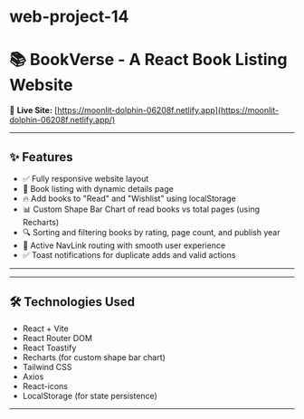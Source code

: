 # web-project-14

# 📚 BookVerse - A React Book Listing Website

🔗 **Live Site:** [https://moonlit-dolphin-06208f.netlify.app](https://moonlit-dolphin-06208f.netlify.app/)

---

## ✨ Features

- ✅ Fully responsive website layout
- 📖 Book listing with dynamic details page
- 🔥 Add books to "Read" and "Wishlist" using localStorage
- 📊 Custom Shape Bar Chart of read books vs total pages (using Recharts)
- 🔍 Sorting and filtering books by rating, page count, and publish year
- 🎨 Active NavLink routing with smooth user experience
- ✅ Toast notifications for duplicate adds and valid actions

---

---

## 🛠️ Technologies Used

- React + Vite
- React Router DOM
- React Toastify
- Recharts (for custom shape bar chart)
- Tailwind CSS
- Axios
- React-icons
- LocalStorage (for state persistence)

---
